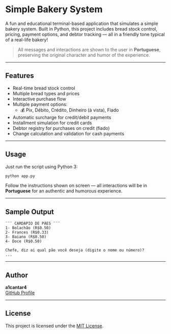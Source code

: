 # Simple Bakery System

A fun and educational terminal-based application that simulates a simple bakery system. Built in Python, this project includes bread stock control, pricing, payment options, and debtor tracking — all in a friendly tone typical of a real-life bakery!

> All messages and interactions are shown to the user in **Portuguese**, preserving the original character and humor of the experience.

---

## Features

- Real-time bread stock control  
- Multiple bread types and prices  
- Interactive purchase flow  
- Multiple payment options:
  - 💰 Pix, Débito, Crédito, Dinheiro (à vista), Fiado  
- Automatic surcharge for credit/debit payments  
- Installment simulation for credit cards  
- Debtor registry for purchases on credit (fiado)  
- Change calculation and validation for cash payments  

---

## Usage

Just run the script using Python 3:

```bash
python app.py
```

Follow the instructions shown on screen — all interactions will be in **Portuguese** for an authentic and humorous experience.

---

## Sample Output

```text
¨¨¨ CARDÁPIO DE PÃES ¨¨¨
1- Bolachão (R$0.50)
2- Frances (R$0.33)
3- Baiano (R$0.50)
4- Doce (R$0.50)

Chefe, diz ai qual pão você deseja (digite o nome ou número)?
...
```

---

## Author

**a1cantar4**  
[GitHub Profile](https://github.com/a1cantar4)

---

## License

This project is licensed under the [MIT License](LICENSE).
